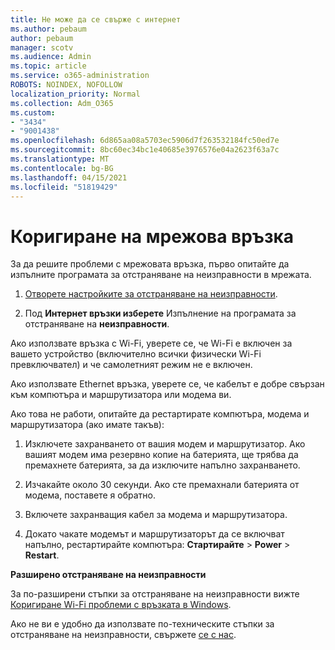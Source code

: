 ```yaml
---
title: Не може да се свърже с интернет
ms.author: pebaum
author: pebaum
manager: scotv
ms.audience: Admin
ms.topic: article
ms.service: o365-administration
ROBOTS: NOINDEX, NOFOLLOW
localization_priority: Normal
ms.collection: Adm_O365
ms.custom:
- "3434"
- "9001438"
ms.openlocfilehash: 6d865aa08a5703ec5906d7f263532184fc50ed7e
ms.sourcegitcommit: 8bc60ec34bc1e40685e3976576e04a2623f63a7c
ms.translationtype: MT
ms.contentlocale: bg-BG
ms.lasthandoff: 04/15/2021
ms.locfileid: "51819429"
---
```

# <a name="fix-network-connection"></a>Коригиране на мрежова връзка

За да решите проблеми с мрежовата връзка, първо опитайте да изпълните програмата за отстраняване на неизправности в мрежата. 

1. [Отворете настройките за отстраняване на неизправности](ms-settings:troubleshoot).

2. Под **Интернет връзки изберете** Изпълнение на програмата за отстраняване на **неизправности**.

Ако използвате връзка с Wi-Fi, уверете се, че Wi-Fi е включен за вашето устройство (включително всички физически Wi-Fi превключвател) и че самолетният режим не е включен.

Ако използвате Ethernet връзка, уверете се, че кабелът е добре свързан към компютъра и маршрутизатора или модема ви.

Ако това не работи, опитайте да рестартирате компютъра, модема и маршрутизатора (ако имате такъв):

1. Изключете захранването от вашия модем и маршрутизатор. Ако вашият модем има резервно копие на батерията, ще трябва да премахнете батерията, за да изключите напълно захранването.

2. Изчакайте около 30 секунди. Ако сте премахнали батерията от модема, поставете я обратно.

3. Включете захранващия кабел за модема и маршрутизатора.

4. Докато чакате модемът и маршрутизаторът да се включват напълно, рестартирайте компютъра: **Стартирайте**  >  **Power**  >  **Restart**.

**Разширено отстраняване на неизправности**

За по-разширени стъпки за отстраняване на неизправности вижте [Коригиране Wi-Fi проблеми с връзката в Windows](https://support.microsoft.com/help/10741?ocid=SMC10741%2F). 

Ако не ви е удобно да използвате по-техническите стъпки за отстраняване на неизправности, свържете [се с нас](https://support.microsoft.com/contactus).
